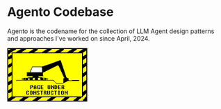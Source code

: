 # Agento Codebase

Agento is the codename for the collection of LLM Agent design patterns and approaches I've worked on since April, 2024.

![Page Under Construction](../assets/images/under-construction-3.gif)
